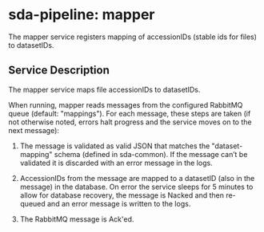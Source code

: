 # sda-pipeline: mapper

The mapper service registers mapping of accessionIDs (stable ids for files) to datasetIDs.

## Service Description
The mapper service maps file accessionIDs to datasetIDs.

When running, mapper reads messages from the configured RabbitMQ queue (default: "mappings").
For each message, these steps are taken (if not otherwise noted, errors halt progress and the service moves on to the next message):

1.  The message is validated as valid JSON that matches the "dataset-mapping" schema (defined in sda-common).
If the message can’t be validated it is discarded with an error message in the logs.

1. AccessionIDs from the message are mapped to a datasetID (also in the message) in the database.
On error the service sleeps for 5 minutes to allow for database recovery, the message is Nacked and then re-queued and an error message is written to the logs.

1. The RabbitMQ message is Ack'ed.
